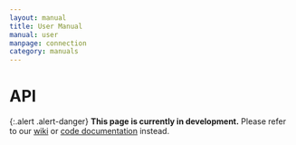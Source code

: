 ```yaml
---
layout: manual
title: User Manual
manual: user
manpage: connection
category: manuals
---
```


# API

{:.alert .alert-danger}
**This page is currently in development.** Please refer to our [wiki](https://github.com/GLab/ToMaTo/wiki) or [code documentation](https://tomato.readthedocs.io/en/latest/) instead.

